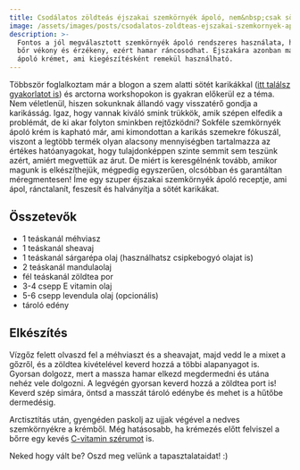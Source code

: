 ```yaml
---
title: Csodálatos zöldteás éjszakai szemkörnyék ápoló, nem&nbsp;csak sötét&nbsp;karikákra
image: /assets/images/posts/csodalatos-zoldteas-ejszakai-szemkornyek-apolo-nem-csak-sotet-karikakra-social.jpg
description: >-
  Fontos a jól megválasztott szemkörnyék ápoló rendszeres használata, hiszen a szemkörnyéki
  bőr vékony és érzékeny, ezért hamar ráncosodhat. Éjszakára azonban magad is készíthetsz
  ápoló krémet, ami kiegészítésként remekül használható.
---
```


Többször foglalkoztam már a blogon a szem alatti sötét karikákkal
([itt találsz gyakorlatot is][karika])
és arctorna workshopokon is gyakran előkerül ez a téma. Nem véletlenül, hiszen
sokunknak állandó vagy visszatérő gondja a karikásság. Igaz, hogy vannak kiváló
smink trükkök, amik szépen elfedik a problémát, de ki akar folyton sminkben
rejtőzködni? Sokféle szemkörnyék ápoló krém is kapható már, ami kimondottan a
karikás szemekre fókuszál, viszont a legtöbb termék olyan alacsony mennyiségben
tartalmazza az értékes hatóanyagokat, hogy tulajdonképpen szinte semmit sem
teszünk azért, amiért megvettük az árut. De miért is keresgélnénk tovább, amikor
magunk is elkészíthejük, mégpedig egyszerűen, olcsóbban és garantáltan
méregmentesen! Íme egy szuper éjszakai szemkörnyék ápoló receptje, ami ápol,
ránctalanít, feszesít és halványítja a sötét karikákat.

## Összetevők

*   1 teáskanál méhviasz
*   1 teáskanál sheavaj
*   1 teáskanál sárgarépa olaj (használhatsz csipkebogyó olajat is)
*   2 teáskanál mandulaolaj
*   fél teáskanál zöldtea por
*   3-4 csepp E vitamin olaj
*   5-6 csepp levendula olaj (opcionális)
*   tároló edény

## Elkészítés

Vízgőz felett olvaszd fel a méhviaszt és a sheavajat, majd vedd le a mixet a
gőzről, és a zöldtea kivételével keverd hozzá a többi alapanyagot is. Gyorsan
dolgozz, mert a massza hamar elkezd megdermedni és utána nehéz vele dolgozni. A
legvégén gyorsan keverd hozzá a zöldtea port is! Keverd szép simára, öntsd a
masszát tároló edénybe és mehet is a hűtőbe dermedésig.

Arctisztítás után, gyengéden paskolj az ujjak végével a nedves szemkörnyékre a
krémből. Még hatásosabb, ha krémezés előtt felviszel a bőrre egy kevés
[C-vitamin szérumot][cvitamin] is.

Neked hogy vált be? Oszd meg velünk a tapasztalataidat! :)

[karika]: http://arctornamonival.blog.hu/2016/11/18/szem_alatti_karikak_eltuntetese
[cvitamin]: http://arctornamonival.blog.hu/2017/05/22/szamuzd_a_rancokat_sajat_keszitesu_szerummal


